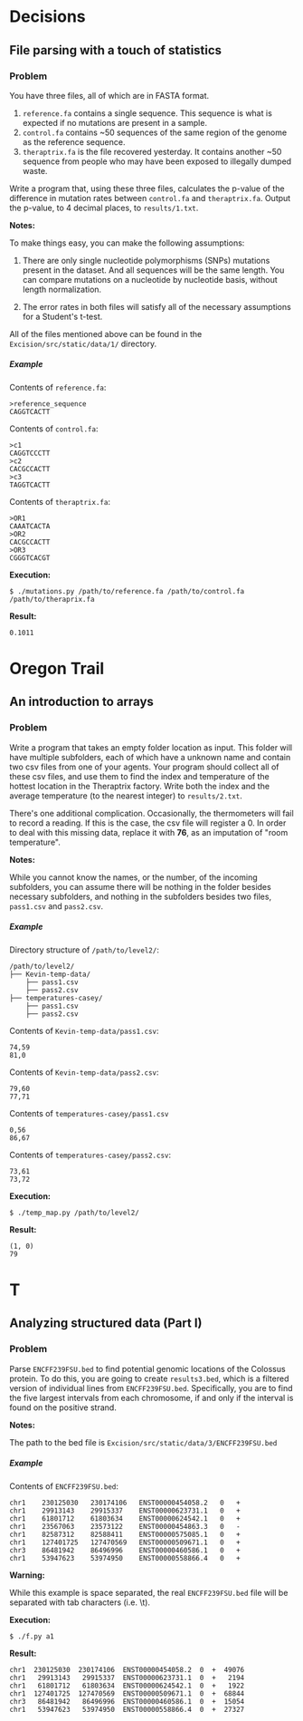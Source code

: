Decisions
=====

File parsing with a touch of statistics
-----

### Problem

 You have three files, all of which are in FASTA format.
 1. `reference.fa` contains a single sequence. This sequence is what is expected if no mutations are present in a sample.
 2. `control.fa` contains ~50 sequences of the same region of the genome as the reference sequence.
 3. `theraptrix.fa` is the file recovered yesterday. It contains another ~50 sequence from people who may have been exposed to illegally dumped waste.

 Write a program that, using these three files, calculates the p-value of the difference in mutation rates between `control.fa` and `theraptrix.fa`. Output the p-value, to 4 decimal places, to `results/1.txt`.

**Notes:**

To make things easy, you can make the following assumptions:

1. There are only single nucleotide polymorphisms (SNPs) mutations present in the dataset. And all sequences will be the same length. You can compare mutations on a nucleotide by nucleotide basis, without length normalization.

2. The error rates in both files will satisfy all of the necessary assumptions for a Student's t-test.

All of the files mentioned above can be found in the `Excision/src/static/data/1/` directory.

##### Example


Contents of `reference.fa`:

    >reference_sequence  
    CAGGTCACTT

Contents of `control.fa`:

    >c1  
    CAGGTCCCTT  
    >c2  
    CACGCCACTT  
    >c3  
    TAGGTCACTT  

Contents of `theraptrix.fa`:

    >OR1  
    CAAATCACTA  
    >OR2  
    CACGCCACTT  
    >OR3  
    CGGGTCACGT

**Execution:**

`$ ./mutations.py /path/to/reference.fa /path/to/control.fa /path/to/theraprix.fa`

**Result:**

    0.1011
Oregon Trail
=====

An introduction to arrays
-----

### Problem

Write a program that takes an empty folder location as input. This folder will have multiple subfolders, each of which have a unknown name and contain two csv files from one of your agents. Your program should collect all of these csv files, and use them to find the index and temperature of the hottest location in the Theraptrix factory. Write both the index and the average temperature (to the nearest integer) to `results/2.txt`.

There's one additional complication. Occasionally, the thermometers will fail to record a reading. If this is the case, the csv file will register a 0. In order to deal with this missing data, replace it with **76**, as an imputation of "room temperature".


**Notes:**

While you cannot know the names, or the number, of the incoming subfolders, you can assume there will be nothing in the folder besides necessary subfolders, and nothing in the subfolders besides two files, `pass1.csv` and `pass2.csv`.

##### Example


Directory structure of `/path/to/level2/`:

    /path/to/level2/
    ├── Kevin-temp-data/
        ├── pass1.csv
        ├── pass2.csv
    ├── temperatures-casey/
        ├── pass1.csv
        ├── pass2.csv

Contents of `Kevin-temp-data/pass1.csv`:

    74,59
    81,0

Contents of `Kevin-temp-data/pass2.csv`:

    79,60  
    77,71

Contents of `temperatures-casey/pass1.csv`

    0,56  
    86,67

Contents of `temperatures-casey/pass2.csv`:

    73,61
    73,72

**Execution:**

`$ ./temp_map.py /path/to/level2/`

**Result:**

    (1, 0)
    79
T
=====

Analyzing structured data (Part I)
-----

### Problem

Parse `ENCFF239FSU.bed` to find potential genomic locations of the Colossus protein. To do this, you are going to create `results3.bed`, which is a filtered version of individual lines from `ENCFF239FSU.bed`. Specifically, you are to find the five largest intervals from each chromosome, if and only if the interval is found on the positive strand.

**Notes:**

The path to the bed file is `Excision/src/static/data/3/ENCFF239FSU.bed`

##### Example


Contents of `ENCFF239FSU.bed`:


    chr1	230125030	230174106	ENST00000454058.2	0	+  
    chr1	29913143	29915337	ENST00000623731.1	0	+  
    chr1	61801712	61803634	ENST00000624542.1	0	+  
    chr1	23567063	23573122	ENST00000454863.3	0	-  
    chr1	82587312	82588411	ENST00000575085.1	0	+  
    chr1	127401725	127470569	ENST00000509671.1	0	+  
    chr3	86481942	86496996	ENST00000460586.1	0	+  
    chr1	53947623	53974950	ENST00000558866.4	0	+  

**Warning:**

While this example is space separated, the real `ENCFF239FSU.bed` file will be separated with tab characters (i.e. \t).

**Execution:**

`$ ./f.py a1`

**Result:**

    chr1  230125030  230174106  ENST00000454058.2  0  +  49076  
    chr1   29913143   29915337  ENST00000623731.1  0  +   2194  
    chr1   61801712   61803634  ENST00000624542.1  0  +   1922  
    chr1  127401725  127470569  ENST00000509671.1  0  +  68844  
    chr3   86481942   86496996  ENST00000460586.1  0  +  15054  
    chr1   53947623   53974950  ENST00000558866.4  0  +  27327

